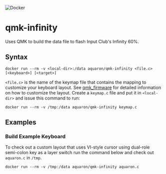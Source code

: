 ![Docker](https://github.com/aquaron/qmk-infinity/workflows/Docker/badge.svg)

# qmk-infinity
Uses QMK to build the data file to flash Input Club's Infinity 60%.

## Syntax

    docker run --rm -v <local-dir>:/data aquaron/qmk-infinity <file.c> [<keyboard>] [<target>]

`<file.c>` is the name of the keymap file that contains the mapping to customize your keyboard layout.
See [qmk_firmware] for detailed information on how to customize the layout.
Create a `keymap.c` file and put it in `<local-dir>` and issue this command to run:

    docker run --rm -v /tmp:/data aquaron/qmk-infinity keymap.c


## Examples

### Build Example Keyboard

To check out a custom layout that uses VI-style cursor using dual-role semi-colon key as a layer switch run
the command below and check out `aquaron.c` in `/tmp`.

    docker run --rm -v /tmp:/data aquaron/qmk-infinity aquaron.c

[qmk_firmware]: https://github.com/qmk/qmk_firmware/tree/master/keyboards/infinity60
